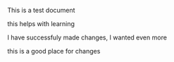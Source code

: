 This is a test document

this helps with learning

I have successfuly made changes, I wanted even more

this is a good place for changes
